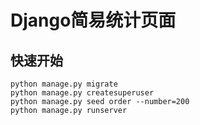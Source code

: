 # Django简易统计页面

## 快速开始

    python manage.py migrate
    python manage.py createsuperuser
    python manage.py seed order --number=200
    python manage.py runserver
